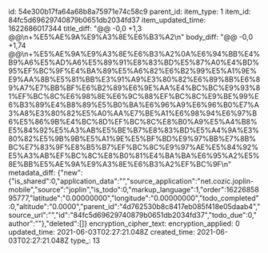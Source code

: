 id: 54e300b17fa64a68b8a75971e74c58c9
parent_id: 
item_type: 1
item_id: 84fc5d69629740879b0651db2034fd37
item_updated_time: 1622686017344
title_diff: "@@ -0,0 +1,3 @@\\n+%E5%AE%9A%E9%A3%8E%E6%B3%A2\\n"
body_diff: "@@ -0,0 +1,74 @@\\n+%E5%AE%9A%E9%A3%8E%E6%B3%A2%0A%E6%94%BB%E4%B9%A6%E5%AD%A6%E5%89%91%E8%83%BD%E5%87%A0%E4%BD%95%EF%BC%9F%E4%BA%89%E5%A6%82%E6%B2%99%E5%A1%9E%E9%AA%8B%E5%81%BB%E3%91%A9%E3%80%82%E6%89%8B%E6%89%A7%E7%BB%BF%E6%B2%89%E6%9E%AA%E4%BC%BC%E9%93%81%EF%BC%8C%E6%98%8E%E6%9C%88%EF%BC%8C%E9%BE%99%E6%B3%89%E4%B8%89%E5%B0%BA%E6%96%A9%E6%96%B0%E7%A3%A8%E3%80%82%E5%A0%AA%E7%BE%A1%E6%98%94%E6%97%B6%E5%86%9B%E4%BC%8D%EF%BC%8C%E8%B0%A9%E5%A4%B8%E5%84%92%E5%A3%AB%E5%BE%B7%E8%83%BD%E5%A4%9A%E3%80%82%E5%9B%9B%E5%A1%9E%E5%BF%BD%E9%97%BB%E7%8B%BC%E7%83%9F%E8%B5%B7%EF%BC%8C%E9%97%AE%E5%84%92%E5%A3%AB%EF%BC%8C%E8%B0%81%E4%BA%BA%E6%95%A2%E5%8E%BB%E5%AE%9A%E9%A3%8E%E6%B3%A2%EF%BC%9F\\n"
metadata_diff: {"new":{"is_shared":0,"application_data":"","source_application":"net.cozic.joplin-mobile","source":"joplin","is_todo":0,"markup_language":1,"order":1622685895777,"latitude":"0.00000000","longitude":"0.00000000","todo_completed":0,"altitude":"0.0000","parent_id":"4d762530b8c8417eb085f418e05daab4","source_url":"","id":"84fc5d69629740879b0651db2034fd37","todo_due":0,"author":""},"deleted":[]}
encryption_cipher_text: 
encryption_applied: 0
updated_time: 2021-06-03T02:27:21.048Z
created_time: 2021-06-03T02:27:21.048Z
type_: 13